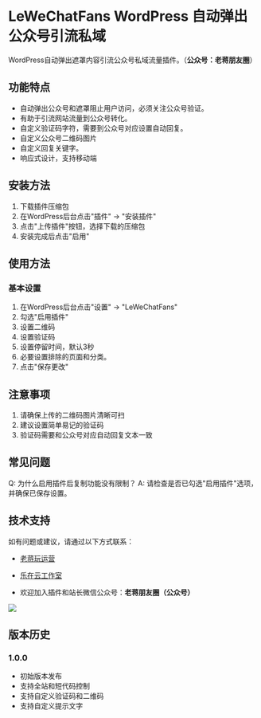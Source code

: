 # LeWeChatFans WordPress 自动弹出公众号引流私域

WordPress自动弹出遮罩内容引流公众号私域流量插件。（**公众号：老蒋朋友圈**）

## 功能特点

- 自动弹出公众号和遮罩阻止用户访问，必须关注公众号验证。
- 有助于引流网站流量到公众号转化。
- 自定义验证码字符，需要到公众号对应设置自动回复。
- 自定义公众号二维码图片
- 自定义回复关键字。
- 响应式设计，支持移动端

## 安装方法

1. 下载插件压缩包
2. 在WordPress后台点击"插件" -> "安装插件"
3. 点击"上传插件"按钮，选择下载的压缩包
4. 安装完成后点击"启用"

## 使用方法

### 基本设置

1. 在WordPress后台点击"设置" -> "LeWeChatFans"
2. 勾选"启用插件"
3. 设置二维码
4. 设置验证码
5. 设置停留时间，默认3秒
6. 必要设置排除的页面和分类。
7. 点击"保存更改"

## 注意事项

1. 请确保上传的二维码图片清晰可扫
2. 建议设置简单易记的验证码
3. 验证码需要和公众号对应自动回复文本一致

## 常见问题

Q: 为什么启用插件后复制功能没有限制？
A: 请检查是否已勾选"启用插件"选项，并确保已保存设置。

## 技术支持

如有问题或建议，请通过以下方式联系：

* [老蒋玩运营](https://www.laojiang.me/ "老蒋玩运营")

* [乐在云工作室](https://www.lezaiyun.com/ "乐在云工作室")

* 欢迎加入插件和站长微信公众号：**老蒋朋友圈（公众号）**

![](E:/WordPress%E6%8F%92%E4%BB%B6%E5%BC%80%E5%8F%91/LeWeChatFans/LeWeChatFans/%E5%BE%AE%E4%BF%A1%E5%85%AC%E4%BC%97%E5%8F%B7%EF%BC%88%E8%80%81%E8%92%8B%E6%9C%8B%E5%8F%8B%E5%9C%88%EF%BC%89.png)

## 版本历史

### 1.0.0
- 初始版本发布
- 支持全站和短代码控制
- 支持自定义验证码和二维码
- 支持自定义提示文字 